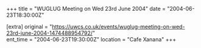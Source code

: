 +++
title = "WUGLUG Meeting on Wed 23rd June 2004"
date = "2004-06-23T18:30:00Z"

[extra]
original = "https://uwcs.co.uk/events/wuglug-meeting-on-wed-23rd-june-2004-1474488954792/"    
ent_time = "2004-06-23T19:30:00Z"
location = "Cafe Xanana"
+++



